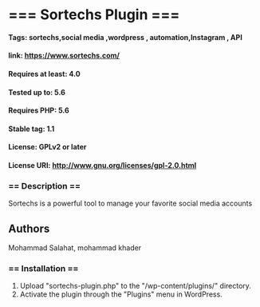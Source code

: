 # === Sortechs Plugin ===
#### Tags: sortechs,social media ,wordpress , automation,Instagram , API 
#### link: https://www.sortechs.com/
#### Requires at least: 4.0
#### Tested up to: 5.6
#### Requires PHP: 5.6
#### Stable tag: 1.1
#### License: GPLv2 or later
#### License URI: http://www.gnu.org/licenses/gpl-2.0.html

### == Description ==
Sortechs is a powerful tool to manage your favorite social media accounts
## Authors
 Mohammad Salahat, mohammad khader
 
### == Installation ==
1. Upload \"sortechs-plugin.php\" to the \"/wp-content/plugins/\" directory.
1. Activate the plugin through the \"Plugins\" menu in WordPress.
